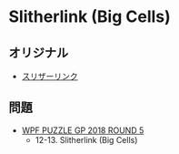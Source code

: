 # Slitherlink (Big Cells)

## オリジナル
- [スリザーリンク](slitherlink.md)

## 問題
- [WPF PUZZLE GP 2018 ROUND 5](../questions/wpfpgp2018_5.md)
	- 12-13. Slitherlink (Big Cells)
